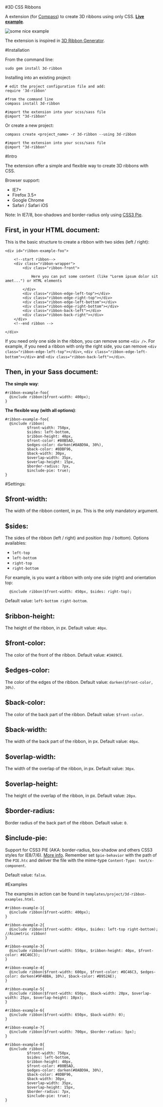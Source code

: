 #3D CSS Ribbons

A extension (for [Compass](http://compass-style.org/)) to create 3D ribbons using only CSS. 
**[Live example](http://jsfiddle.net/dzignus/LXJ7X/)**.

![some nice example](http://static.tumblr.com/djfsbl4/N1qllypq4/ribbon_example.png) 

The extension is inspired in [3D Ribbon Generator](http://www.css3d.net/ribbon-generator/).




#Installation

From the command line:

    sudo gem install 3d-ribbon

Installing into an existing project:

    # edit the project configuration file and add:
    require '3d-ribbon'

	#from the command line
    compass install 3d-ribbon

	#import the extension into your scss/sass file
	@import "3d-ribbon"

Or create a new project:

    compass create <project_name> -r 3d-ribbon --using 3d-ribbon 

	#import the extension into your scss/sass file
	@import "3d-ribbon"




#Intro

The extension offer a simple and flexible way to create 3D ribbons with CSS.

Browser support:

* IE7+
* Firefox 3.5+
* Google Chrome
* Safari / Safari iOS

Note: In IE7/8, box-shadows and border-radius only using [CSS3 Pie](http://compass-style.org/reference/compass/css3/pie/).

## First, in your HTML document:

This is the basic structure to create a ribbon with two sides (left / right):

	<div id="ribbon-example-foo">

		<!--start ribbon-->
		<div class="ribbon-wrapper">
			<div class="ribbon-front">
			
				Here you can put some content (like "Lorem ipsum dolor sit amet...") or HTML elements
				
			</div>
			<div class="ribbon-edge-left-top"></div>
			<div class="ribbon-edge-right-top"></div>
			<div class="ribbon-edge-left-bottom"></div>
			<div class="ribbon-edge-right-bottom"></div>
			<div class="ribbon-back-left"></div>
			<div class="ribbon-back-right"></div>
		</div>
		<!--end ribbon -->

	</div>


If you need only one side in the ribbon, you can remove some `<div />`. For example, if you need a ribbon with only the right side, you can remove `<div class="ribbon-edge-left-top"></div>`, `<div class="ribbon-edge-left-bottom"></div>` and `<div class="ribbon-back-left"></div>`.


## Then, in your Sass document:

**The simple way**:

    #ribbon-example-foo{
      @include ribbon($front-width: 400px);
    }

**The flexible way (with all options)**:

    #ribbon-example-foo{
      @include ribbon(
              $front-width: 750px,
              $sides: left-bottom,
              $ribbon-height: 40px,
              $front-color: #80B5AD, 
              $edges-color: darken(#8ABD9A, 30%), 
              $back-color: #8DBF96,
              $back-width: 30px, 
              $overlap-width: 35px, 
              $overlap-height: 15px,
              $border-radius: 7px,
              $include-pie: true);
    }



#Settings:

## $front-width: 

The width of the ribbon content, in px. This is the only mandatory argument.


## $sides:

The sides of the ribbon (left / right) and position (top / bottom). Options availables:

* `left-top`
* `left-bottom`
* `right-top`
* `right-bottom`

For example, is you want a ribbon with only one side (right) and orientation top:

      @include ribbon($front-width: 450px, $sides: right-top);


Default value: `left-bottom right-bottom`.


## $ribbon-height:

The height of the ribbon, in px. Default value: `40px`.


## $front-color:

The color of the front of the ribbon. Default value: `#3A89CE`.


## $edges-color:

The color of the edges of the ribbon. Default value: `darken($front-color, 30%)`.


## $back-color:

The color of the back part of the ribbon. Default value: `$front-color`.


## $back-width:

The width of the back part of the ribbon, in px. Default value: `40px`.


## $overlap-width:

The width of the overlap of the ribbon, in px. Default value: `30px`.


## $overlap-height:

The height of the overlap of the ribbon, in px. Default value: `20px`.


## $border-radius:

Border radius of the back part of the ribbon. Default value: `0`.


## $include-pie:

Support for CSS3 PIE (AKA: border-radius, box-shadow and others CSS3 styles for IE8/7/6). [More info](http://compass-style.org/reference/compass/css3/pie/). Remember set `$pie-behavior` with the path of the `PIE.htc` and deliver the file with the mime-type `Content-Type: text/x-component`.

Default value: `false`.




#Examples

The examples in action can be found in `templates/project/3d-ribbon-examples.html`.
    
    #ribbon-example-1{
      @include ribbon($front-width: 400px);
    }
    
    #ribbon-example-2{
      @include ribbon($front-width: 450px, $sides: left-top right-bottom); //Asimetric ribbon!
    }
    
    #ribbon-example-3{
      @include ribbon($front-width: 550px, $ribbon-height: 40px, $front-color: #8C46C3);
    }
    
    #ribbon-example-4{
      @include ribbon($front-width: 600px, $front-color: #8C46C3, $edges-color: darken(#9F4BBA, 10%), $back-color: #B952AE);
    }
    
    #ribbon-example-5{
      @include ribbon($front-width: 650px, $back-width: 20px, $overlap-width: 25px, $overlap-height: 10px);
    }
    
    #ribbon-example-6{
      @include ribbon($front-width: 650px, $back-width: 0);
    }
    
    #ribbon-example-7{
      @include ribbon($front-width: 700px, $border-radius: 5px);
    }
    
    #ribbon-example-8{
      @include ribbon(
              $front-width: 750px,
              $sides: left-bottom,
              $ribbon-height: 40px,
              $front-color: #80B5AD, 
              $edges-color: darken(#8ABD9A, 30%), 
              $back-color: #8DBF96,
              $back-width: 30px, 
              $overlap-width: 35px, 
              $overlap-height: 15px,
              $border-radius: 7px,
              $include-pie: true);
    }




